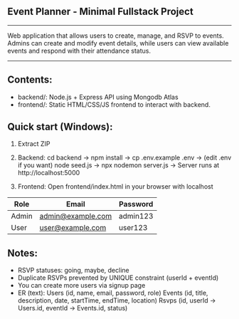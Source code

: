 ## Event Planner - Minimal Fullstack Project
-----------------------------------------

Web application that allows users to create, manage, and RSVP to events. Admins
   can create and modify event details, while users can view available events and respond
   with their attendance status.

------------------------------------------------------------------   
## Contents:
- backend/: Node.js + Express API using Mongodb Atlas
- frontend/: Static HTML/CSS/JS frontend to interact with backend.

## Quick start (Windows):
1. Extract ZIP
2. Backend:
   cd backend -> 
   npm install -> 
   cp .env.example .env -> 
  (edit .env if you want)
   node seed.js -> 
   npx nodemon server.js ->
   Server runs at http://localhost:5000

3. Frontend:
   Open frontend/index.html in your browser with localhost

| Role  | Email                                         | Password |
| ----- | --------------------------------------------- | -------- |
| Admin | [admin@example.com](mailto:admin@example.com) | admin123 |
| User  | [user@example.com](mailto:user@example.com)   | user123  |

## Notes:
- RSVP statuses: going, maybe, decline
- Duplicate RSVPs prevented by UNIQUE constraint (userId + eventId)
- You can create more users via signup page
- ER (text):
  Users (id, name, email, password, role)
  Events (id, title, description, date, startTime, endTime, location)
  Rsvps (id, userId -> Users.id, eventId -> Events.id, status)
